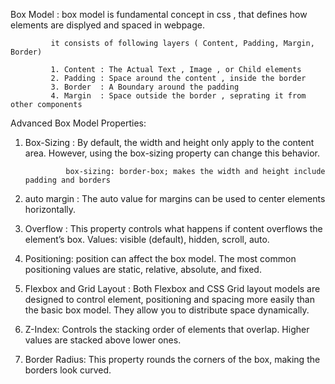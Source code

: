 Box Model : box model is fundamental concept in css ,
that defines how elements are displyed and spaced in webpage.

             it consists of following layers ( Content, Padding, Margin, Border)

             1. Content : The Actual Text , Image , or Child elements
             2. Padding : Space around the content , inside the border
             3. Border  : A Boundary around the padding
             4. Margin  : Space outside the border , seprating it from other components

Advanced Box Model Properties:
1. Box-Sizing : By default, the width and height only apply to the content area.
However, using the box-sizing property can change this behavior.

                box-sizing: border-box; makes the width and height include padding and borders

2. auto margin : The auto value for margins can be used to center elements horizontally.

3. Overflow : This property controls what happens if content overflows the element’s box.
   Values: visible (default), hidden, scroll, auto.

4. Positioning: position can affect the box model.
   The most common positioning values are static, relative, absolute, and fixed.

5. Flexbox and Grid Layout : Both Flexbox and CSS Grid layout models are designed to control element,
   positioning and spacing more easily than the basic box model.
   They allow you to distribute space dynamically.

6. Z-Index: Controls the stacking order of elements that overlap.
   Higher values are stacked above lower ones.

7. Border Radius: This property rounds the corners of the box,
   making the borders look curved.
